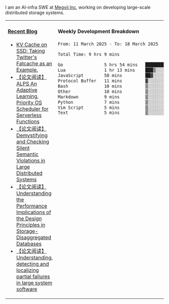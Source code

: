 I am an AI-infra SWE at [Megvii Inc](https://en.megvii.com/), working on developing large-scale distributed storage systems.

<table width="960px">
<tr>
<td valign="top" width="50%">

#### <a href="https://www.kongjun18.me" target="_blank">Recent Blog</a>

<!-- BLOG-POST-LIST:START -->
- [KV Cache on SSD: Taking Twitter&#39;s Fatcache as an Example.](https://kongjun18.github.io/posts/kv-cache-on-disk-taking-twitters-fatcache-as-an-example/)
- [【论文阅读】ALPS An Adaptive Learning, Priority OS Scheduler for Serverless Functions](https://kongjun18.github.io/posts/alps-an-adaptive-learning-priority-os-scheduler-for-serverless-functions/)
- [【论文阅读】Demystifying and Checking Silent Semantic Violations in Large Distributed Systems](https://kongjun18.github.io/posts/demystifying-and-checking-silent-semantic-violations-in-large-distributed-systems/)
- [【论文阅读】Understanding the Performance Implications of the Design Principles in Storage-Disaggregated Databases](https://kongjun18.github.io/posts/understanding-the-performance-implications-of-the-design-principles-in-storage-disaggregated-databases/)
- [【论文阅读】Understanding, detecting and localizing partial failures in large system software](https://kongjun18.github.io/posts/understanding-detecting-and-localizing-partial-failures-in-large-system-software/)
<!-- BLOG-POST-LIST:END -->

</td>
<td valign="top" width="50%">

#### Weekly Development Breakdown

<!--START_SECTION:waka-->

```txt
From: 11 March 2025 - To: 18 March 2025

Total Time: 9 hrs 9 mins

Go                5 hrs 54 mins   ████████████████░░░░░░░░░   64.46 %
Lua               1 hr 13 mins    ███▒░░░░░░░░░░░░░░░░░░░░░   13.29 %
JavaScript        58 mins         ██▓░░░░░░░░░░░░░░░░░░░░░░   10.57 %
Protocol Buffer   11 mins         ▓░░░░░░░░░░░░░░░░░░░░░░░░   02.04 %
Bash              10 mins         ▒░░░░░░░░░░░░░░░░░░░░░░░░   01.87 %
Other             10 mins         ▒░░░░░░░░░░░░░░░░░░░░░░░░   01.82 %
Markdown          9 mins          ▒░░░░░░░░░░░░░░░░░░░░░░░░   01.71 %
Python            7 mins          ▒░░░░░░░░░░░░░░░░░░░░░░░░   01.29 %
Vim Script        5 mins          ▒░░░░░░░░░░░░░░░░░░░░░░░░   01.07 %
Text              5 mins          ▒░░░░░░░░░░░░░░░░░░░░░░░░   00.94 %
```

<!--END_SECTION:waka-->
</td>
</tr>

</table>
